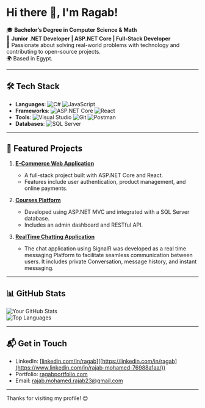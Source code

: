 # Hi there 👋, I'm Ragab!

🎓 **Bachelor’s Degree in Computer Science & Math**  
💼 **Junior .NET Developer | ASP.NET Core | Full-Stack Developer**  
🚀 Passionate about solving real-world problems with technology and contributing to open-source projects.  
🌍 Based in Egypt.  

---

## 🛠️ Tech Stack
- **Languages**: ![C#](https://img.shields.io/badge/-C%23-239120?style=flat&logo=c-sharp&logoColor=white) ![JavaScript](https://img.shields.io/badge/-JavaScript-F7DF1E?style=flat&logo=javascript&logoColor=black)
- **Frameworks**: ![ASP.NET Core](https://img.shields.io/badge/-ASP.NET%20Core-512BD4?style=flat&logo=dotnet&logoColor=white) ![React](https://img.shields.io/badge/-React-61DAFB?style=flat&logo=react&logoColor=black)
- **Tools**: ![Visual Studio](https://img.shields.io/badge/-Visual%20Studio-5C2D91?style=flat&logo=visual-studio&logoColor=white) ![Git](https://img.shields.io/badge/-Git-F05032?style=flat&logo=git&logoColor=white) ![Postman](https://img.shields.io/badge/-Postman-FF6C37?style=flat&logo=postman&logoColor=white)
- **Databases**: ![SQL Server](https://img.shields.io/badge/-SQL%20Server-CC2927?style=flat&logo=microsoft-sql-server&logoColor=white)

---

## 🚀 Featured Projects
1. [**E-Commerce Web Application**]([https://github.com/Ragab/ecommerce-project](https://github.com/RagabMohamedRagab/Online-Store))  
   - A full-stack project built with ASP.NET Core and React.  
   - Features include user authentication, product management, and online payments.

2. [**Courses Platform**]([https://github.com/Ragab/blog-platform](https://github.com/RagabMohamedRagab/Course-Platform))  
   - Developed using ASP.NET MVC and integrated with a SQL Server database.  
   - Includes an admin dashboard and RESTful API.

3. [**RealTime Chatting Application**]([https://github.com/Ragab/contributed-project](https://github.com/RagabMohamedRagab/Chat-Application))  
   - The chat application using SignalR was developed as a real time messaging
    Platform to facilitate seamless communication between users. It includes private
    Conversation, message history, and instant messaging.

---

## 📊 GitHub Stats
![Your GitHub Stats](https://github-readme-stats.vercel.app/api?username=ragab&show_icons=true&theme=radical)  
![Top Languages](https://github-readme-stats.vercel.app/api/top-langs/?username=ragab&layout=compact&theme=radical)

---

## 📬 Get in Touch
- LinkedIn: [[linkedin.com/in/ragab](https://www.linkedin.com/in/rajab-mohamed-76988a1aa/)]([https://linkedin.com/in/ragab](https://www.linkedin.com/in/rajab-mohamed-76988a1aa/))  
- Portfolio: [ragabportfolio.com](https://ragabportfolio.com)  
- Email: [rajab.mohamed.rajab23@gmail.com](mailto:rajab.mohamed.rajab23@gmail.com)  

---

Thanks for visiting my profile! 😊
